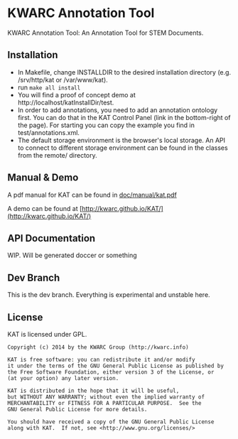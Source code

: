 # KWARC Annotation Tool

KWARC Annotation Tool: An Annotation Tool for STEM Documents. 

## Installation

* In Makefile, change INSTALLDIR to the desired installation directory (e.g. /srv/http/kat or /var/www/kat). 
* run ```make all install```
* You will find a proof of concept demo at http://localhost/katInstallDir/test.
* In order to add annotations, you need to add an annotation ontology first. You can do that in the KAT Control Panel 
(link in the bottom-right of the page). For starting you can copy the example you find in test/annotations.xml.
* The default storage environment is the browser's local storage. An API to connect to different storage environment
can be found in the classes from the remote/ directory. 

## Manual & Demo

A pdf manual for KAT can be found in [doc/manual/kat.pdf](doc/manual/kat.pdf)

A demo can be found at [http://kwarc.github.io/KAT/](http://kwarc.github.io/KAT/)

## API Documentation

WIP. Will be generated doccer or something

## Dev Branch

This is the dev branch. Everything is experimental and unstable here. 

## License

KAT is licensed under GPL. 

	Copyright (c) 2014 by the KWARC Group (http://kwarc.info)

	KAT is free software: you can redistribute it and/or modify
	it under the terms of the GNU General Public License as published by
	the Free Software Foundation, either version 3 of the License, or
	(at your option) any later version.

	KAT is distributed in the hope that it will be useful,
	but WITHOUT ANY WARRANTY; without even the implied warranty of
	MERCHANTABILITY or FITNESS FOR A PARTICULAR PURPOSE.  See the
	GNU General Public License for more details.

	You should have received a copy of the GNU General Public License
	along with KAT.  If not, see <http://www.gnu.org/licenses/>